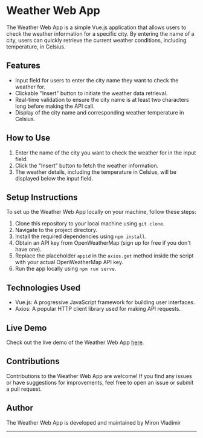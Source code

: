 # Weather Web App


The Weather Web App is a simple Vue.js application that allows users to check the weather information for a specific city. By entering the name of a city, users can quickly retrieve the current weather conditions, including temperature, in Celsius.

## Features

- Input field for users to enter the city name they want to check the weather for.
- Clickable "Insert" button to initiate the weather data retrieval.
- Real-time validation to ensure the city name is at least two characters long before making the API call.
- Display of the city name and corresponding weather temperature in Celsius.

## How to Use

1. Enter the name of the city you want to check the weather for in the input field.
2. Click the "Insert" button to fetch the weather information.
3. The weather details, including the temperature in Celsius, will be displayed below the input field.

## Setup Instructions

To set up the Weather Web App locally on your machine, follow these steps:

1. Clone this repository to your local machine using `git clone`.
2. Navigate to the project directory.
3. Install the required dependencies using `npm install`.
4. Obtain an API key from OpenWeatherMap (sign up for free if you don't have one).
5. Replace the placeholder `appid` in the `axios.get` method inside the script with your actual OpenWeatherMap API key.
6. Run the app locally using `npm run serve`.


## Technologies Used

- Vue.js: A progressive JavaScript framework for building user interfaces.
- Axios: A popular HTTP client library used for making API requests.

## Live Demo

Check out the live demo of the Weather Web App [here](https://vladimiritspace.github.io/webApp/).


## Contributions

Contributions to the Weather Web App are welcome! If you find any issues or have suggestions for improvements, feel free to open an issue or submit a pull request.

## Author

The Weather Web App is developed and maintained by Miron Vladimir

---
